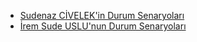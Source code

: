 * [Sudenaz CİVELEK'in Durum Senaryoları](./sude-durum-senaryoları.pdf)
* [İrem Sude USLU'nun Durum Senaryoları](./iremis.pdf)
  
